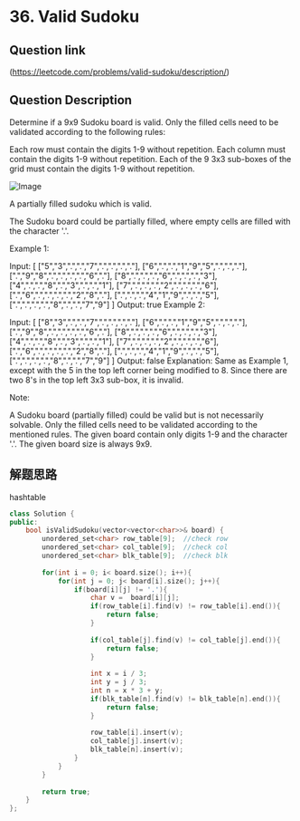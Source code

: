 # 36. Valid Sudoku

## Question link
(https://leetcode.com/problems/valid-sudoku/description/)

## Question Description

Determine if a 9x9 Sudoku board is valid. Only the filled cells need to be validated according to the following rules:

Each row must contain the digits 1-9 without repetition.
Each column must contain the digits 1-9 without repetition.
Each of the 9 3x3 sub-boxes of the grid must contain the digits 1-9 without repetition.

![Image](https://upload.wikimedia.org/wikipedia/commons/thumb/f/ff/Sudoku-by-L2G-20050714.svg/250px-Sudoku-by-L2G-20050714.svg.png)


A partially filled sudoku which is valid.

The Sudoku board could be partially filled, where empty cells are filled with the character '.'.

Example 1:

Input:
[
  ["5","3",".",".","7",".",".",".","."],
  ["6",".",".","1","9","5",".",".","."],
  [".","9","8",".",".",".",".","6","."],
  ["8",".",".",".","6",".",".",".","3"],
  ["4",".",".","8",".","3",".",".","1"],
  ["7",".",".",".","2",".",".",".","6"],
  [".","6",".",".",".",".","2","8","."],
  [".",".",".","4","1","9",".",".","5"],
  [".",".",".",".","8",".",".","7","9"]
]
Output: true
Example 2:

Input:
[
  ["8","3",".",".","7",".",".",".","."],
  ["6",".",".","1","9","5",".",".","."],
  [".","9","8",".",".",".",".","6","."],
  ["8",".",".",".","6",".",".",".","3"],
  ["4",".",".","8",".","3",".",".","1"],
  ["7",".",".",".","2",".",".",".","6"],
  [".","6",".",".",".",".","2","8","."],
  [".",".",".","4","1","9",".",".","5"],
  [".",".",".",".","8",".",".","7","9"]
]
Output: false
Explanation: Same as Example 1, except with the 5 in the top left corner being 
    modified to 8. Since there are two 8's in the top left 3x3 sub-box, it is invalid.

Note:

A Sudoku board (partially filled) could be valid but is not necessarily solvable.
Only the filled cells need to be validated according to the mentioned rules.
The given board contain only digits 1-9 and the character '.'.
The given board size is always 9x9.

## 解题思路

hashtable

```c++
class Solution {
public:
    bool isValidSudoku(vector<vector<char>>& board) {
        unordered_set<char> row_table[9];  //check row
        unordered_set<char> col_table[9];  //check col
        unordered_set<char> blk_table[9];  //check blk
        
        for(int i = 0; i< board.size(); i++){
            for(int j = 0; j< board[i].size(); j++){
                if(board[i][j] != '.'){
                    char v =  board[i][j];
                    if(row_table[i].find(v) != row_table[i].end()){
                        return false;
                    }
                    
                    if(col_table[j].find(v) != col_table[j].end()){
                        return false;
                    }
                    
                    int x = i / 3;
                    int y = j / 3;
                    int n = x * 3 + y;
                    if(blk_table[n].find(v) != blk_table[n].end()){
                        return false;
                    }
                    
                    row_table[i].insert(v);
                    col_table[j].insert(v);
                    blk_table[n].insert(v);
                }
            }
        }
        
        return true;
    }
};
```